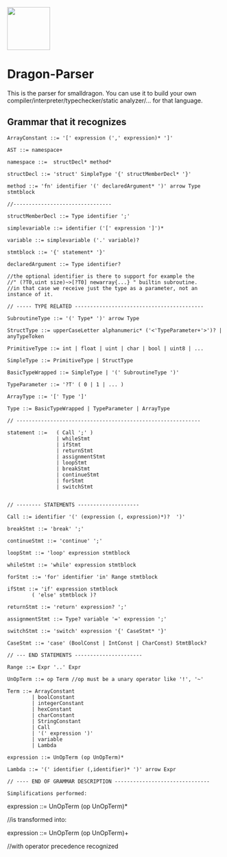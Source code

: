 <img src="https://raw.githubusercontent.com/pointbazaar/smalldragon/dev/lexer/img/dragon-logo.svg" width="100" height="100"/>

# Dragon-Parser

This is the parser for smalldragon.
You can use it to build your own compiler/interpreter/typechecker/static analyzer/... for that language.

## Grammar that it recognizes

```
ArrayConstant ::= '[' expression (',' expression)* ']'

AST ::= namespace+

namespace ::=  structDecl* method*

structDecl ::= 'struct' SimpleType '{' structMemberDecl* '}'

method ::= 'fn' identifier '(' declaredArgument* ')' arrow Type stmtblock

//--------------------------------

structMemberDecl ::= Type identifier ';'

simplevariable ::= identifier ('[' expression ']')*

variable ::= simplevariable ('.' variable)?

stmtblock ::= '{' statement* '}'

declaredArgument ::= Type identifier? 

//the optional identifier is there to support for example the 
//" (?T0,uint size)~>[?T0] newarray{...} " builtin subroutine.
//in that case we receive just the type as a parameter, not an instance of it.

// ----- TYPE RELATED ------------------------------------------

SubroutineType ::= '(' Type* ')' arrow Type

StructType ::= upperCaseLetter alphanumeric* ('<'TypeParameter+'>')? | anyTypeToken

PrimitiveType ::= int | float | uint | char | bool | uint8 | ...

SimpleType ::= PrimitiveType | StructType 

BasicTypeWrapped ::= SimpleType | '(' SubroutineType ')'

TypeParameter ::= '?T' ( 0 | 1 | ... )

ArrayType ::= '[' Type ']'

Type ::= BasicTypeWrapped | TypeParameter | ArrayType

// ------------------------------------------------------------

statement ::=   ( Call ';' )
				| whileStmt 
				| ifStmt
				| returnStmt
				| assignmentStmt
				| loopStmt
				| breakStmt
				| continueStmt
				| forStmt
				| switchStmt


// -------- STATEMENTS --------------------

Call ::= identifier '(' (expression (, expression)*)?  ')'

breakStmt ::= 'break' ';'

continueStmt ::= 'continue' ';'

loopStmt ::= 'loop' expression stmtblock

whileStmt ::= 'while' expression stmtblock

forStmt ::= 'for' identifier 'in' Range stmtblock

ifStmt ::= 'if' expression stmtblock
		( 'else' stmtblock )?
				
returnStmt ::= 'return' expression? ';'

assignmentStmt ::= Type? variable '=' expression ';'

switchStmt ::= 'switch' expression '{' CaseStmt* '}'

CaseStmt ::= 'case' (BoolConst | IntConst | CharConst) StmtBlock?

// --- END STATEMENTS ----------------------

Range ::= Expr '..' Expr

UnOpTerm ::= op Term //op must be a unary operator like '!', '~'

Term ::= ArrayConstant 
		| boolConstant 
		| integerConstant 
		| hexConstant
		| charConstant 
		| StringConstant
		| Call 
		| '(' expression ')' 
		| variable
		| Lambda

expression ::= UnOpTerm (op UnOpTerm)*

Lambda ::= '(' identifier (,identifier)* ')' arrow Expr

// ---- END OF GRAMMAR DESCRIPTION -------------------------------

Simplifications performed:
```
expression ::= UnOpTerm (op UnOpTerm)*

//is transformed into:

expression ::= UnOpTerm (op UnOpTerm)+

//with operator precedence recognized
```


